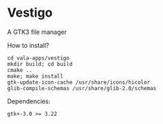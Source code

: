 Vestigo
=======

A GTK3 file manager

How to install?
````
cd vala-apps/vestigo
mkdir build; cd build
cmake ..
make; make install
gtk-update-icon-cache /usr/share/icons/hicolor
glib-compile-schemas /usr/share/glib-2.0/schemas
````
Dependencies:
````
gtk+-3.0 >= 3.22
````

